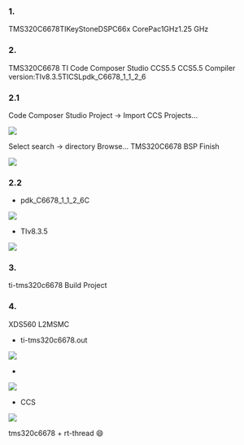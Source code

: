### 1. 

TMS320C6678TIKeyStoneDSPC66x CorePac1GHz1.25 GHz

### 2. 

TMS320C6678  TI  Code Composer Studio CCS5.5 CCS5.5 Compiler version:TIv8.3.5TICSLpdk_C6678_1_1_2_6

### 2.1 

 Code Composer Studio Project -> Import CCS Projects...

![](figures/import(1).png)

 Select search -> directory  Browse...  TMS320C6678 BSP  Finish 

![](figures/import(2).png)

### 2.2 

- pdk_C6678_1_1_2_6C

![](figures/filepath.png)

- TIv8.3.5

![](figures/general.jpg)

### 3. 

 ti-tms320c6678  Build Project 

### 4. 

 XDS560 L2MSMC

- ti-tms320c6678.out

![](figures/debug(1).png)

- 

![](figures/load.png)

- CCS

![](figures/debug(2).png)

tms320c6678 + rt-thread :smile: 